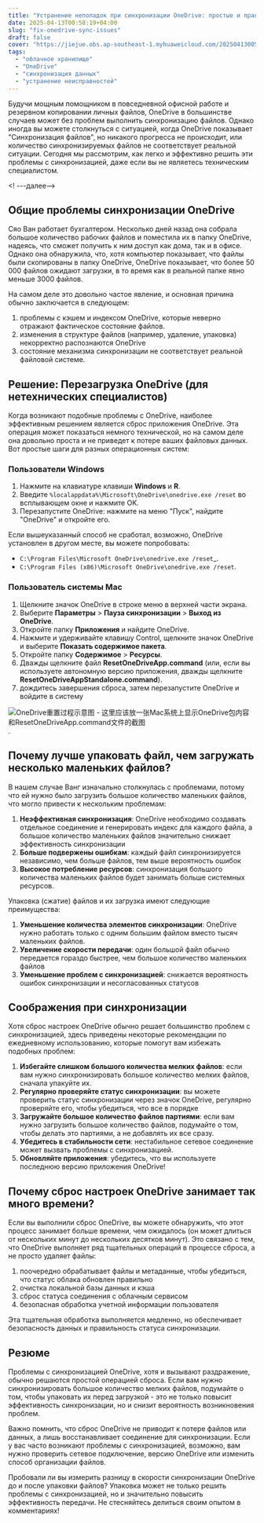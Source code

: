 ```yaml
---
title: "Устранение неполадок при синхронизации OneDrive: простые и практичные способы диагностики и решения проблемы"
date: 2025-04-13T00:58:19+04:00
slug: "fix-onedrive-sync-issues"
draft: false
cover: "https://jiejue.obs.ap-southeast-1.myhuaweicloud.com/20250413005908731.webp"
tags:
  - "облачное хранилище"
  - "OneDrive"
  - "синхронизация данных"
  - "устранение неисправностей"
---
```


Будучи мощным помощником в повседневной офисной работе и резервном копировании личных файлов, OneDrive в большинстве случаев может без проблем выполнить синхронизацию файлов. Однако иногда вы можете столкнуться с ситуацией, когда OneDrive показывает "Синхронизация файлов", но никакого прогресса не происходит, или количество синхронизируемых файлов не соответствует реальной ситуации. Сегодня мы рассмотрим, как легко и эффективно решить эти проблемы с синхронизацией, даже если вы не являетесь техническим специалистом.

<! ---далее-->

## Общие проблемы синхронизации OneDrive

Сяо Ван работает бухгалтером. Несколько дней назад она собрала большое количество рабочих файлов и поместила их в папку OneDrive, надеясь, что сможет получить к ним доступ как дома, так и в офисе. Однако она обнаружила, что, хотя компьютер показывает, что файлы были скопированы в папку OneDrive, OneDrive показывает, что более 50 000 файлов ожидают загрузки, в то время как в реальной папке явно меньше 3000 файлов.

На самом деле это довольно частое явление, и основная причина обычно заключается в следующем:

1. проблемы с кэшем и индексом OneDrive, которые неверно отражают фактическое состояние файлов.
2. изменения в структуре файлов (например, удаление, упаковка) некорректно распознаются OneDrive
3. состояние механизма синхронизации не соответствует реальной файловой системе.

## Решение: Перезагрузка OneDrive (для нетехнических специалистов)

Когда возникают подобные проблемы с OneDrive, наиболее эффективным решением является сброс приложения OneDrive. Эта операция может показаться немного технической, но на самом деле она довольно проста и не приведет к потере ваших файловых данных. Вот простые шаги для разных операционных систем:

### Пользователи Windows

1. Нажмите на клавиатуре клавиши **Windows** и **R**.
2. Введите `%localappdata%\Microsoft\OneDrive\onedrive.exe /reset` во всплывающем окне и нажмите OK.
3. Перезапустите OneDrive: нажмите на меню "Пуск", найдите "OneDrive" и откройте его.

Если вышеуказанный способ не сработал, возможно, OneDrive установлен в другом месте, вы можете попробовать:
- `C:\Program Files\Microsoft OneDrive\onedrive.exe /reset`_.
- `C:\Program Files (x86)\Microsoft OneDrive\onedrive.exe /reset`.

### Пользователь системы Mac

1. Щелкните значок OneDrive в строке меню в верхней части экрана.
2. Выберите **Параметры** > **Пауза синхронизации** > **Выход из OneDrive**.
3. Откройте папку **Приложения** и найдите OneDrive.
4. Нажмите и удерживайте клавишу Control, щелкните значок OneDrive и выберите **Показать содержимое пакета**.
5. Откройте папку **Содержимое** > **Ресурсы**.
6. Дважды щелкните файл **ResetOneDriveApp.command** (или, если вы используете автономную версию приложения, дважды щелкните **ResetOneDriveAppStandalone.command**).
7. дождитесь завершения сброса, затем перезапустите OneDrive и войдите в систему

![OneDrive重置过程示意图 - 这里应该放一张Mac系统上显示OneDrive包内容和ResetOneDriveApp.command文件的截图](https://jiejue.obs.ap-southeast-1.myhuaweicloud.com/20250413010101151.webp).

## Почему лучше упаковать файл, чем загружать несколько маленьких файлов?

В нашем случае Ванг изначально столкнулась с проблемами, потому что ей нужно было загрузить большое количество маленьких файлов, что могло привести к нескольким проблемам:

1. **Неэффективная синхронизация**: OneDrive необходимо создавать отдельное соединение и генерировать индекс для каждого файла, а большое количество маленьких файлов значительно снижает эффективность синхронизации
2. **Больше подвержены ошибкам**: каждый файл синхронизируется независимо, чем больше файлов, тем выше вероятность ошибок
3. **Высокое потребление ресурсов**: синхронизация большого количества маленьких файлов будет занимать больше системных ресурсов.

Упаковка (сжатие) файлов и их загрузка имеют следующие преимущества:

1. **Уменьшение количества элементов синхронизации**: OneDrive нужно работать только с одним большим файлом вместо тысяч маленьких файлов.
2. **Увеличение скорости передачи**: один большой файл обычно передается гораздо быстрее, чем большое количество маленьких файлов
3. **Уменьшение проблем с синхронизацией**: снижается вероятность ошибок синхронизации и несогласованных статусов

## Соображения при синхронизации

Хотя сброс настроек OneDrive обычно решает большинство проблем с синхронизацией, здесь приведены некоторые рекомендации по ежедневному использованию, которые помогут вам избежать подобных проблем:

1. **Избегайте слишком большого количества мелких файлов**: если вам нужно синхронизировать большое количество мелких файлов, сначала упакуйте их.
2. **Регулярно проверяйте статус синхронизации**: вы можете проверить статус синхронизации через значок OneDrive, регулярно проверяйте его, чтобы убедиться, что все в порядке
3. **Загружайте большое количество файлов партиями**: если вам нужно загрузить большое количество файлов, подумайте о том, чтобы делать это партиями, а не добавлять их все сразу.
4. **Убедитесь в стабильности сети**: нестабильное сетевое соединение может вызвать проблемы с синхронизацией.
5. **Обновляйте приложения**: убедитесь, что вы используете последнюю версию приложения OneDrive!

## Почему сброс настроек OneDrive занимает так много времени?

Если вы выполнили сброс OneDrive, вы можете обнаружить, что этот процесс занимает больше времени, чем ожидалось (он может длиться от нескольких минут до нескольких десятков минут). Это связано с тем, что OneDrive выполняет ряд тщательных операций в процессе сброса, а не просто удаляет файлы:

1. поочередно обрабатывает файлы и метаданные, чтобы убедиться, что статус облака обновлен правильно
2. очистка локальной базы данных и кэша
3. сброс статуса соединения с облачным сервисом
4. безопасная обработка учетной информации пользователя

Эта тщательная обработка выполняется медленно, но обеспечивает безопасность данных и правильность статуса синхронизации.

## Резюме

Проблемы с синхронизацией OneDrive, хотя и вызывают раздражение, обычно решаются простой операцией сброса. Если вам нужно синхронизировать большое количество мелких файлов, подумайте о том, чтобы упаковать их перед загрузкой - это не только повысит эффективность синхронизации, но и снизит вероятность возникновения проблем.

Важно помнить, что сброс OneDrive не приводит к потере файлов или данных, а лишь восстанавливает соединение для синхронизации. Если у вас часто возникают проблемы с синхронизацией, возможно, вам нужно проверить сетевое подключение, версию OneDrive или изменить способ организации файлов.

Пробовали ли вы измерить разницу в скорости синхронизации OneDrive до и после упаковки файлов? Упаковка может не только решить проблемы с синхронизацией, но и значительно повысить эффективность передачи. Не стесняйтесь делиться своим опытом в комментариях!
